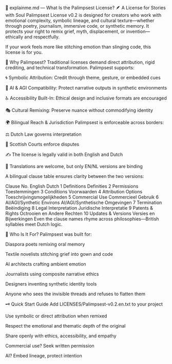 📘 explainme.md — What Is the Palimpsest License?
🪶 A License for Stories with Soul
Palimpsest License v0.2 is designed for creators who work with emotional complexity, symbolic lineage, and cultural texture—whether through poetry, journalism, immersive code, or synthetic memory. It protects your right to remix grief, myth, displacement, or invention—ethically and respectfully.

If your work feels more like stitching emotion than slinging code, this license is for you.

🧠 Why Palimpsest?
Traditional licenses demand direct attribution, rigid crediting, and technical transformation. Palimpsest supports:

🌀 Symbolic Attribution: Credit through theme, gesture, or embedded cues

🧠 AI & AGI Compatibility: Protect narrative outputs in synthetic environments

♿ Accessibility Built-In: Ethical design and inclusive formats are encouraged

🎭 Cultural Remixing: Preserve nuance without commodifying identity

🌍 Bilingual Reach & Jurisdiction
Palimpsest is enforceable across borders:

⚖️ Dutch Law governs interpretation

🏴 Scottish Courts enforce disputes

✍️ The license is legally valid in both English and Dutch

📜 Translations are welcome, but only EN/NL versions are binding

A bilingual clause table ensures clarity between the two versions:

Clause No.	English	Dutch
1	Definitions	Definities
2	Permissions	Toestemmingen
3	Conditions	Voorwaarden
4	Attribution Options	Toeschrijvingsmogelijkheden
5	Commercial Use	Commercieel Gebruik
6	AI/AGI/Synthetic Environs	AI/AGI/Synthetische Omgevingen
7	Termination	Beëindiging
8	Legal Interpretation	Juridische Interpretatie
9	Patents & Rights	Octrooien en Andere Rechten
10	Updates & Versions	Versies en Bijwerkingen
Even the clause names rhyme across philosophies—British syllables meet Dutch logic.

🔮 Who Is It For?
Palimpsest was built for:

Diaspora poets remixing oral memory

Textile novelists stitching grief into gown and code

AI architects crafting ambient emotion

Journalists using composite narrative ethics

Designers inventing synthetic identity tools

Anyone who sees the invisible threads and refuses to flatten them

🗝️ Quick Start Guide
Add LICENSES/Palimpsest-v0.2.en.txt to your project

Use symbolic or direct attribution when remixed

Respect the emotional and thematic depth of the original

Share openly with ethics, accessibility, and empathy

Commercial use? Seek written permission

AI? Embed lineage, protect intention
